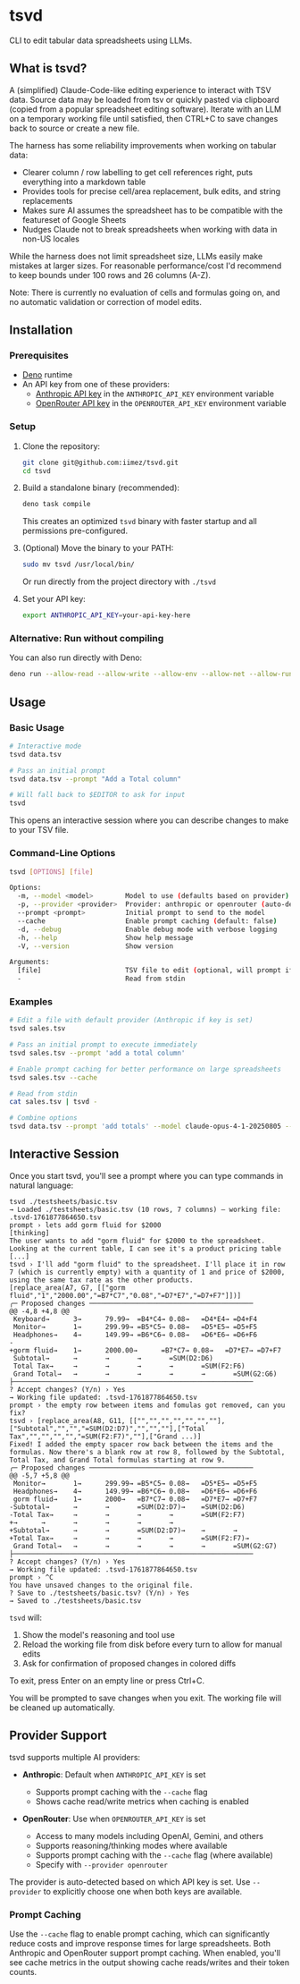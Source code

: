 # tsvd

CLI to edit tabular data spreadsheets using LLMs.

## What is tsvd?

A (simplified) Claude-Code-like editing experience to interact with TSV data. Source data may be loaded from tsv or quickly pasted via clipboard (copied from a popular spreadsheet editing software). Iterate with an LLM on a temporary
working file until satisfied, then CTRL+C to save changes back to source or create a new file.

The harness has some reliability improvements when working on tabular data:
- Clearer column / row labelling to get cell references right, puts everything into a markdown table
- Provides tools for precise cell/area replacement, bulk edits, and string replacements
- Makes sure AI assumes the spreadsheet has to be compatible with the featureset of Google Sheets
- Nudges Claude not to break spreadsheets when working with data in non-US locales

While the harness does not limit spreadsheet size, LLMs easily make mistakes at larger sizes. For reasonable performance/cost I'd recommend to keep bounds under 100 rows and 26 columns (A-Z).

Note: There is currently no evaluation of cells and formulas going on, and no automatic validation or correction of model edits.

## Installation

### Prerequisites

- [Deno](https://deno.land/) runtime
- An API key from one of these providers:
  - [Anthropic API key](https://console.anthropic.com/) in the `ANTHROPIC_API_KEY` environment variable
  - [OpenRouter API key](https://openrouter.ai/settings/keys) in the `OPENROUTER_API_KEY` environment variable

### Setup

1. Clone the repository:

   ```bash
   git clone git@github.com:iimez/tsvd.git
   cd tsvd
   ```

2. Build a standalone binary (recommended):

   ```bash
   deno task compile
   ```

   This creates an optimized `tsvd` binary with faster startup and all permissions pre-configured.

3. (Optional) Move the binary to your PATH:

   ```bash
   sudo mv tsvd /usr/local/bin/
   ```

   Or run directly from the project directory with `./tsvd`

4. Set your API key:
   ```bash
   export ANTHROPIC_API_KEY=your-api-key-here
   ```

### Alternative: Run without compiling

You can also run directly with Deno:

```bash
deno run --allow-read --allow-write --allow-env --allow-net --allow-run tsvd.ts
```

## Usage

### Basic Usage

```bash
# Interactive mode
tsvd data.tsv

# Pass an initial prompt
tsvd data.tsv --prompt "Add a Total column"

# Will fall back to $EDITOR to ask for input
tsvd
```

This opens an interactive session where you can describe changes to make to your
TSV file.

### Command-Line Options

```bash
tsvd [OPTIONS] [file]

Options:
  -m, --model <model>        Model to use (defaults based on provider)
  -p, --provider <provider>  Provider: anthropic or openrouter (auto-detected)
  --prompt <prompt>          Initial prompt to send to the model
  --cache                    Enable prompt caching (default: false)
  -d, --debug                Enable debug mode with verbose logging
  -h, --help                 Show help message
  -V, --version              Show version

Arguments:
  [file]                     TSV file to edit (optional, will prompt if not provided)
  -                          Read from stdin
```

### Examples

```bash
# Edit a file with default provider (Anthropic if key is set)
tsvd sales.tsv

# Pass an initial prompt to execute immediately
tsvd sales.tsv --prompt 'add a total column'

# Enable prompt caching for better performance on large spreadsheets
tsvd sales.tsv --cache

# Read from stdin
cat sales.tsv | tsvd -

# Combine options
tsvd data.tsv --prompt 'add totals' --model claude-opus-4-1-20250805 --cache --debug
```

## Interactive Session

Once you start tsvd, you'll see a prompt where you can type commands in natural language:

```
tsvd ./testsheets/basic.tsv
→ Loaded ./testsheets/basic.tsv (10 rows, 7 columns) — working file: .tsvd-1761877864650.tsv
prompt › lets add gorm fluid for $2000
[thinking]
The user wants to add "gorm fluid" for $2000 to the spreadsheet. Looking at the current table, I can see it's a product pricing table [...]
tsvd › I'll add "gorm fluid" to the spreadsheet. I'll place it in row 7 (which is currently empty) with a quantity of 1 and price of $2000, using the same tax rate as the other products.
[replace_area(A7, G7, [["gorm fluid","1","2000.00","=B7*C7","0.08","=D7*E7","=D7+F7"]])]
╭─ Proposed changes ─────────────────────────────────────────
@@ -4,8 +4,8 @@
 Keyboard→      3→      79.99→  =B4*C4→ 0.08→   =D4*E4→ =D4+F4
 Monitor→       1→      299.99→ =B5*C5→ 0.08→   =D5*E5→ =D5+F5
 Headphones→    4→      149.99→ =B6*C6→ 0.08→   =D6*E6→ =D6+F6
-
+gorm fluid→    1→      2000.00→      =B7*C7→ 0.08→   =D7*E7→ =D7+F7
 Subtotal→      →       →       →       =SUM(D2:D6)
 Total Tax→     →       →       →       →       =SUM(F2:F6)
 Grand Total→   →       →       →       →       →       =SUM(G2:G6)
├────────────────────────────────────────────────────────────
? Accept changes? (Y/n) › Yes
→ Working file updated: .tsvd-1761877864650.tsv
prompt › the empty row between items and fomulas got removed, can you fix?
tsvd › [replace_area(A8, G11, [["","","","","","",""],["Subtotal","","","=SUM(D2:D7)","","",""],["Total Tax","","","","","=SUM(F2:F7)",""],["Grand ...)]
Fixed! I added the empty spacer row back between the items and the formulas. Now there's a blank row at row 8, followed by the Subtotal, Total Tax, and Grand Total formulas starting at row 9.
╭─ Proposed changes ─────────────────────────────────────────
@@ -5,7 +5,8 @@
 Monitor→       1→      299.99→ =B5*C5→ 0.08→   =D5*E5→ =D5+F5
 Headphones→    4→      149.99→ =B6*C6→ 0.08→   =D6*E6→ =D6+F6
 gorm fluid→    1→      2000→   =B7*C7→ 0.08→   =D7*E7→ =D7+F7
-Subtotal→      →       →       =SUM(D2:D7)→    =SUM(D2:D6)
-Total Tax→     →       →       →       →       =SUM(F2:F7)
+→      →       →       →       →       →
+Subtotal→      →       →       =SUM(D2:D7)→    →       →
+Total Tax→     →       →       →       →       =SUM(F2:F7)→
 Grand Total→   →       →       →       →       →       =SUM(G2:G7)
├────────────────────────────────────────────────────────────
? Accept changes? (Y/n) › Yes
→ Working file updated: .tsvd-1761877864650.tsv
prompt › ^C
You have unsaved changes to the original file.
? Save to ./testsheets/basic.tsv? (Y/n) › Yes
→ Saved to ./testsheets/basic.tsv
```

`tsvd` will:

1. Show the model's reasoning and tool use
2. Reload the working file from disk before every turn to allow for manual edits
3. Ask for confirmation of proposed changes in colored diffs

To exit, press Enter on an empty line or press Ctrl+C.

You will be prompted to save changes when you exit. The working file will be cleaned up automatically.

## Provider Support

tsvd supports multiple AI providers:

- **Anthropic**: Default when `ANTHROPIC_API_KEY` is set
  - Supports prompt caching with the `--cache` flag
  - Shows cache read/write metrics when caching is enabled

- **OpenRouter**: Use when `OPENROUTER_API_KEY` is set
  - Access to many models including OpenAI, Gemini, and others
  - Supports reasoning/thinking modes where available
  - Supports prompt caching with the `--cache` flag (where available)
  - Specify with `--provider openrouter`

The provider is auto-detected based on which API key is set. Use `--provider` to explicitly choose one when both keys are available.

### Prompt Caching

Use the `--cache` flag to enable prompt caching, which can significantly reduce costs and improve response times for large spreadsheets. Both Anthropic and OpenRouter support prompt caching. When enabled, you'll see cache metrics in the output showing cache reads/writes and their token counts.
